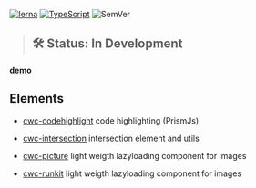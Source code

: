 [![lerna](https://img.shields.io/badge/maintained%20with-lerna-cc00ff.svg)](https://lernajs.io/) 
[![TypeScript](https://badges.frapsoft.com/typescript/code/typescript.svg?v=101)](https://www.typescriptlang.org/index.html)
![SemVer](https://api.dependabot.com/badges/status?host=github&repo=blockloop/scan)
> ## 🛠 Status: In Development

**[demo](https://odinr.github.io/codin)**

## Elements

* [cwc-codehighlight](https://github.com/odinr/codin/tree/master/packages/code-highlight) code highlighting (PrismJs)

* [cwc-intersection](https://github.com/odinr/codin/tree/master/packages/intersection) intersection element and utils

* [cwc-picture](https://github.com/odinr/codin/tree/master/packages/picture) light weigth lazyloading component for images

* [cwc-runkit](https://github.com/odinr/codin/tree/master/packages/runkit) light weigth lazyloading component for images
